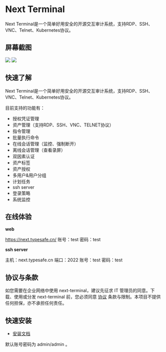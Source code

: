 # Next Terminal

Next Terminal是一个简单好用安全的开源交互审计系统，支持RDP、SSH、VNC、Telnet、Kubernetes协议。



## 屏幕截图
![](https://github.com/dushixiang/next-terminal/raw/master/screenshots/zh/dashboard.png)
![](https://github.com/dushixiang/next-terminal/raw/master/screenshots/zh/access.png)

## 快速了解

Next Terminal是一个简单好用安全的开源交互审计系统，支持RDP、SSH、VNC、Telnet、Kubernetes协议。

目前支持的功能有：

- 授权凭证管理
- 资产管理（支持RDP、SSH、VNC、TELNET协议）
- 指令管理
- 批量执行命令
- 在线会话管理（监控、强制断开）
- 离线会话管理（查看录屏）
- 双因素认证
- 资产标签
- 资产授权
- 多用户&用户分组
- 计划任务
- ssh server
- 登录策略
- 系统监控

## 在线体验

**web**

https://next.typesafe.cn/ 账号：test  密码：test

**ssh server**

主机：next.typesafe.cn
端口：2022
账号：test  密码：test

## 协议与条款

如您需要在企业网络中使用 next-terminal，建议先征求 IT 管理员的同意。下载、使用或分发 next-terminal 前，您必须同意 [协议](./LICENSE) 条款与限制。本项目不提供任何担保，亦不承担任何责任。

## 快速安装

- [安装文档](https://next-terminal.typesafe.cn)

默认账号密码为 admin/admin 。
